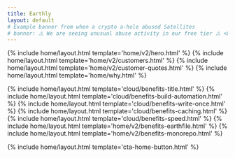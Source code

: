 ```yaml
---
title: Earthly
layout: default
# Example banner from when a crypto a-hole abused Satellites
# banner: ⚠️ We are seeing unusual abuse activity in our free tier ⚠️ <b>We are temporarily requiring verifying the account with a credit card before being able to launch satellites. <a href="https://status.earthly.dev/">Status</a></b>
---
```


{% include home/layout.html template='home/v2/hero.html' %}
{% include home/layout.html template='home/v2/customers.html' %}
{% include home/layout.html template='home/v2/customer-quotes.html' %}
{% include home/layout.html template='home/why.html' %}

{% include home/layout.html template='cloud/benefits-title.html' %}
{% include home/layout.html template='cloud/benefits-build-automation.html' %}
{% include home/layout.html template='cloud/benefits-write-once.html' %}
{% include home/layout.html template='cloud/benefits-caching.html' %}
{% include home/layout.html template='cloud/benefits-speed.html' %}
{% include home/layout.html template='home/v2/benefits-earthfile.html' %}
{% include home/layout.html template='home/v2/benefits-monorepo.html' %}

{% include home/layout.html template='cta-home-button.html' %}
